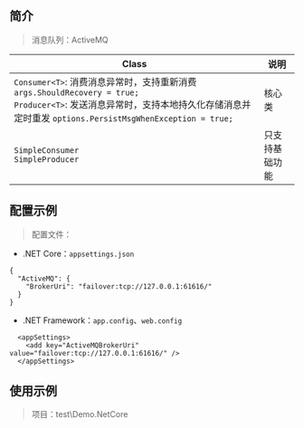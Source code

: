 ## 简介

> 消息队列：ActiveMQ

| Class                                                        | 说明                       |
| ------------------------------------------------------------ | -------------------------- |
| `Consumer<T>`: 消费消息异常时，支持重新消费 `args.ShouldRecovery = true;`<br>`Producer<T>`: 发送消息异常时，支持本地持久化存储消息并定时重发 `options.PersistMsgWhenException = true;` | 核心类                 |
| `SimpleConsumer`<br>`SimpleProducer`                         | 只支持基础功能 |

## 配置示例

> 配置文件：

- .NET Core：`appsettings.json`

```
{
  "ActiveMQ": {
    "BrokerUri": "failover:tcp://127.0.0.1:61616/"
  }
}
```

- .NET Framework：`app.config`、`web.config`

```
  <appSettings>
    <add key="ActiveMQBrokerUri" value="failover:tcp://127.0.0.1:61616/" />
  </appSettings>
```

## 使用示例

> 项目：test\Demo.NetCore
